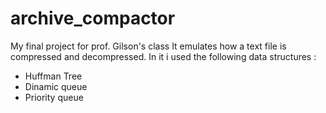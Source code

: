 # archive_compactor
My final project for prof. Gilson's class 
It emulates how a text file is compressed and decompressed. 
In it i used the following data structures : 
- Huffman Tree
- Dinamic queue
- Priority queue

